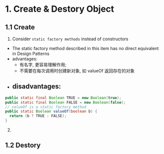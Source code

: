 # 1.  Create & Destory Object

## 1.1 Create

1. Consider `static factory methods` instead of constructors

- The static factory method described in this item has no direct equivalent in Design Patterns
- advantages: 
  - 有名字, 更容易理解作用; 
  - 不需要在每次调用时创建新对象, 如 valueOf 返回存在的对象
- disadvantages: 
  - 

```java
public static final Boolean TRUE = new Boolean(true);
public static final Boolean FALSE = new Boolean(false);
// valueOf is a static factory method
public static Boolean valueOf(boolean b) {
  return (b ? TRUE : FALSE);
}
```

2. 

## 1.2 Destory